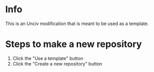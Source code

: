 # Info
This is an Unciv modification that is meant to be used as a template. 

# Steps to make a new repository
1. Click the "Use a template" button
2. Click the "Create a new repository" button
